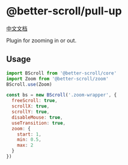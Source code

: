 # @better-scroll/pull-up

[中文文档](https://github.com/ustbhuangyi/better-scroll/blob/master/packages/zoom/README_zh-CN.md)

Plugin for zooming in or out.

## Usage

```js
import BScroll from '@better-scroll/core'
import Zoom from '@better-scroll/zoom'
BScroll.use(Zoom)

const bs = new BScroll('.zoom-wrapper', {
  freeScroll: true,
  scrollX: true,
  scrollY: true,
  disableMouse: true,
  useTransition: true,
  zoom: {
    start: 1,
    min: 0.5,
    max: 2
  }
})
```
